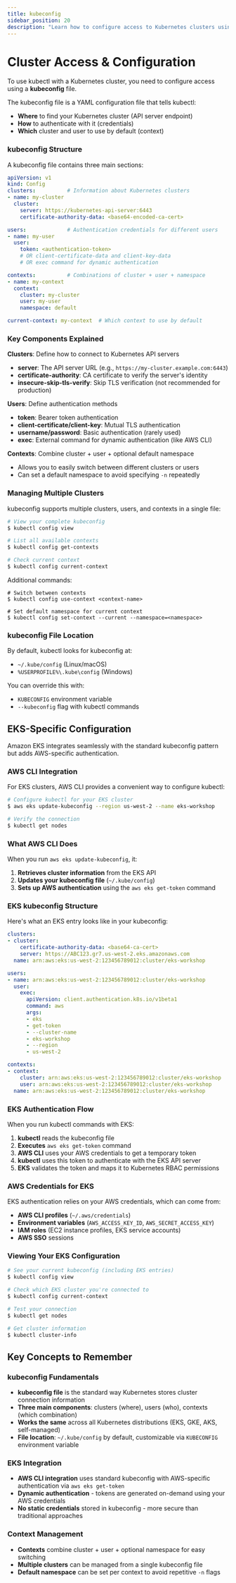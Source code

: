 ```yaml
---
title: kubeconfig
sidebar_position: 20
description: "Learn how to configure access to Kubernetes clusters using kubeconfig and AWS EKS integration."
---
```


# Cluster Access & Configuration

To use kubectl with a Kubernetes cluster, you need to configure access using a **kubeconfig** file.

The kubeconfig file is a YAML configuration file that tells kubectl:
- **Where** to find your Kubernetes cluster (API server endpoint)
- **How** to authenticate with it (credentials)
- **Which** cluster and user to use by default (context)

### kubeconfig Structure

A kubeconfig file contains three main sections:

```yaml
apiVersion: v1
kind: Config
clusters:          # Information about Kubernetes clusters
- name: my-cluster
  cluster:
    server: https://kubernetes-api-server:6443
    certificate-authority-data: <base64-encoded-ca-cert>

users:             # Authentication credentials for different users
- name: my-user
  user:
    token: <authentication-token>
    # OR client-certificate-data and client-key-data
    # OR exec command for dynamic authentication

contexts:          # Combinations of cluster + user + namespace
- name: my-context
  context:
    cluster: my-cluster
    user: my-user
    namespace: default

current-context: my-context  # Which context to use by default
```

### Key Components Explained

**Clusters**: Define how to connect to Kubernetes API servers
- **server**: The API server URL (e.g., `https://my-cluster.example.com:6443`)
- **certificate-authority**: CA certificate to verify the server's identity
- **insecure-skip-tls-verify**: Skip TLS verification (not recommended for production)

**Users**: Define authentication methods
- **token**: Bearer token authentication
- **client-certificate/client-key**: Mutual TLS authentication
- **username/password**: Basic authentication (rarely used)
- **exec**: External command for dynamic authentication (like AWS CLI)

**Contexts**: Combine cluster + user + optional default namespace
- Allows you to easily switch between different clusters or users
- Can set a default namespace to avoid specifying `-n` repeatedly

### Managing Multiple Clusters

kubeconfig supports multiple clusters, users, and contexts in a single file:

```bash
# View your complete kubeconfig
$ kubectl config view

# List all available contexts
$ kubectl config get-contexts

# Check current context
$ kubectl config current-context
```

Additional commands:
```
# Switch between contexts
$ kubectl config use-context <context-name>

# Set default namespace for current context
$ kubectl config set-context --current --namespace=<namespace>
```

### kubeconfig File Location

By default, kubectl looks for kubeconfig at:
- `~/.kube/config` (Linux/macOS)
- `%USERPROFILE%\.kube\config` (Windows)

You can override this with:
- `KUBECONFIG` environment variable
- `--kubeconfig` flag with kubectl commands

## EKS-Specific Configuration

Amazon EKS integrates seamlessly with the standard kubeconfig pattern but adds AWS-specific authentication.

### AWS CLI Integration

For EKS clusters, AWS CLI provides a convenient way to configure kubectl:

```bash
# Configure kubectl for your EKS cluster
$ aws eks update-kubeconfig --region us-west-2 --name eks-workshop

# Verify the connection
$ kubectl get nodes
```

### What AWS CLI Does

When you run `aws eks update-kubeconfig`, it:

1. **Retrieves cluster information** from the EKS API
2. **Updates your kubeconfig file** (`~/.kube/config`)
3. **Sets up AWS authentication** using the `aws eks get-token` command

### EKS kubeconfig Structure

Here's what an EKS entry looks like in your kubeconfig:

```yaml
clusters:
- cluster:
    certificate-authority-data: <base64-ca-cert>
    server: https://ABC123.gr7.us-west-2.eks.amazonaws.com
  name: arn:aws:eks:us-west-2:123456789012:cluster/eks-workshop

users:
- name: arn:aws:eks:us-west-2:123456789012:cluster/eks-workshop
  user:
    exec:
      apiVersion: client.authentication.k8s.io/v1beta1
      command: aws
      args:
      - eks
      - get-token
      - --cluster-name
      - eks-workshop
      - --region
      - us-west-2

contexts:
- context:
    cluster: arn:aws:eks:us-west-2:123456789012:cluster/eks-workshop
    user: arn:aws:eks:us-west-2:123456789012:cluster/eks-workshop
  name: arn:aws:eks:us-west-2:123456789012:cluster/eks-workshop
```

### EKS Authentication Flow

When you run kubectl commands with EKS:

1. **kubectl** reads the kubeconfig file
2. **Executes** `aws eks get-token` command
3. **AWS CLI** uses your AWS credentials to get a temporary token
4. **kubectl** uses this token to authenticate with the EKS API server
5. **EKS** validates the token and maps it to Kubernetes RBAC permissions

### AWS Credentials for EKS

EKS authentication relies on your AWS credentials, which can come from:
- **AWS CLI profiles** (`~/.aws/credentials`)
- **Environment variables** (`AWS_ACCESS_KEY_ID`, `AWS_SECRET_ACCESS_KEY`)
- **IAM roles** (EC2 instance profiles, EKS service accounts)
- **AWS SSO** sessions

### Viewing Your EKS Configuration

```bash
# See your current kubeconfig (including EKS entries)
$ kubectl config view

# Check which EKS cluster you're connected to
$ kubectl config current-context

# Test your connection
$ kubectl get nodes

# Get cluster information
$ kubectl cluster-info
```

## Key Concepts to Remember

### kubeconfig Fundamentals
- **kubeconfig file** is the standard way Kubernetes stores cluster connection information
- **Three main components**: clusters (where), users (who), contexts (which combination)
- **Works the same** across all Kubernetes distributions (EKS, GKE, AKS, self-managed)
- **File location**: `~/.kube/config` by default, customizable via `KUBECONFIG` environment variable

### EKS Integration
- **AWS CLI integration** uses standard kubeconfig with AWS-specific authentication via `aws eks get-token`
- **Dynamic authentication** - tokens are generated on-demand using your AWS credentials
- **No static credentials** stored in kubeconfig - more secure than traditional approaches

### Context Management
- **Contexts** combine cluster + user + optional namespace for easy switching
- **Multiple clusters** can be managed from a single kubeconfig file
- **Default namespace** can be set per context to avoid repetitive `-n` flags
